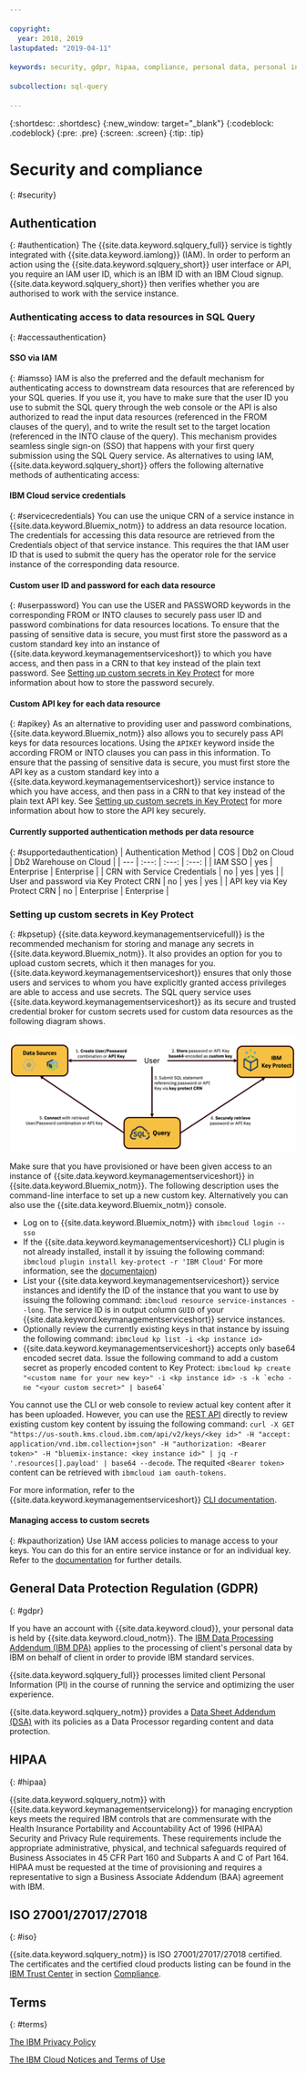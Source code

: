 ```yaml
---

copyright:
  year: 2018, 2019
lastupdated: "2019-04-11"

keywords: security, gdpr, hipaa, compliance, personal data, personal information, privacy policy, cloud notice, terms of use

subcollection: sql-query

---
```


{:shortdesc: .shortdesc}
{:new_window: target="_blank"}
{:codeblock: .codeblock}
{:pre: .pre}
{:screen: .screen}
{:tip: .tip}

# Security and compliance
{: #security}

## Authentication
{: #authentication}
The {{site.data.keyword.sqlquery_full}} service is tightly integrated with {{site.data.keyword.iamlong}} (IAM). In order to perform an action using the {{site.data.keyword.sqlquery_short}} user interface or API, you require an IAM user ID, which is an IBM ID with an IBM Cloud signup. {{site.data.keyword.sqlquery_short}} then verifies whether you are authorised to work with the service instance.

### Authenticating access to data resources in SQL Query
{: #accessauthentication}
#### SSO via IAM
{: #iamsso}
IAM is also the preferred and the default mechanism for authenticating access to downstream data resources that are referenced by your SQL queries. If you use it, you have to make sure that the user ID you use to submit the SQL query through the web console or the API is also authorized to read the input data resources (referenced in the  FROM clauses of the query), and to write the result set to the target location (referenced in the INTO clause of the query). This mechanism provides seamless single sign-on (SSO) that happens with your first query submission using the SQL Query service. As alternatives to using IAM, {{site.data.keyword.sqlquery_short}} offers the following alternative methods of authenticating access:

#### IBM Cloud service credentials
{: #servicecredentials}
You can use the unique CRN of a service instance in {{site.data.keyword.Bluemix_notm}} to address an data resource location. The credentials for accessing this data resource are retrieved from the Credentials object of that service instance. This requires the that IAM user ID that is used to submit the query has the operator role for the service instance of the corresponding data resource.

#### Custom user ID and password for each data resource
{: #userpassword}
You can use the USER and PASSWORD keywords in the corresponding FROM or INTO clauses to securely pass user ID and password combinations for data resources locations. To ensure that the passing of sensitive data is secure, you must first store the password as a custom standard key into an instance of {{site.data.keyword.keymanagementserviceshort}} to which you have access, and then pass in a CRN to that key instead of the plain text password. See [Setting up custom secrets in Key Protect](#kpsetup) for more information about how to store the password securely.

#### Custom API key for each data resource
{: #apikey}
As an alternative to providing user and password combinations, {{site.data.keyword.Bluemix_notm}} also allows you to securely pass API keys for data resources locations. Using the `APIKEY` keyword inside the according FROM or INTO clauses you can pass in this information. To ensure that the passing of sensitive data is secure, you must first store the API key as a custom standard key into a {{site.data.keyword.keymanagementserviceshort}} service instance to which you have access, and then pass in a CRN to that key instead of the plain text API key. See [Setting up custom secrets in Key Protect](#kpsetup) for more information about how to store the API key securely.

#### Currently supported authentication methods per data resource
{: #supportedauthentication}
| Authentication Method                 | COS   | Db2 on Cloud | Db2 Warehouse on Cloud |
| ---                                   | :---: | :---:        | :---:                  |
| IAM SSO                               | yes   | Enterprise   | Enterprise             |
| CRN with Service Credentials          | no    | yes          | yes                    |
| User and password via Key Protect CRN | no    | yes          | yes                    |
| API key via Key Protect CRN           | no    | Enterprise   | Enterprise             |

### Setting up custom secrets in Key Protect
{: #kpsetup}
{{site.data.keyword.keymanagementservicefull}} is the recommended mechanism for storing and manage any secrets in {{site.data.keyword.Bluemix_notm}}. It also provides an option for you to upload custom secrets, which it then manages for you. {{site.data.keyword.keymanagementserviceshort}} ensures that only those users and services to whom you have explicitly granted access privileges are able to access and use secrets. The SQL query service uses {{site.data.keyword.keymanagementserviceshort}} as its secure and trusted credential broker for custom secrets used for custom data resources as the following diagram shows.

![Secure Credential Passing in SQL Query](accesssecrets.png)

Make sure that you have provisioned or have been given access to an instance of {{site.data.keyword.keymanagementserviceshort}} in {{site.data.keyword.Bluemix_notm}}. The following description uses the command-line interface to set up a new custom key. Alternatively you can also use the {{site.data.keyword.Bluemix_notm}} console.

- Log on to {{site.data.keyword.Bluemix_notm}} with `ibmcloud login --sso`
- If the {{site.data.keyword.keymanagementserviceshort}} CLI plugin is not already installed, install it by issuing the following command: `ibmcloud plugin install key-protect -r 'IBM Cloud'` For more information, see the [documentaion](/docs/services/key-protect?topic=key-protect-set-up-cli))
- List your {{site.data.keyword.keymanagementserviceshort}} service instances and identify the ID of the instance that you want to use by issuing the following command: `ibmcloud resource service-instances --long`. The service ID is in output column `GUID` of your {{site.data.keyword.keymanagementserviceshort}} service instances.
- Optionally review the currently existing keys in that instance by issuing the following command:  `ibmcloud kp list -i <kp instance id>`
- {{site.data.keyword.keymanagementserviceshort}} accepts only base64 encoded secret data. Issue the following command to add a custom secret as properly encoded content to Key Protect: ``ibmcloud kp create "<custom name for your new key>" -i <kp instance id> -s -k `echo -ne "<your custom secret>" | base64` ``

You cannot use the CLI or web console to review actual key content after it has been uploaded. However, you can use the [REST API](https://cloud.ibm.com/apidocs/key-protect#retrieve-a-key-by-id) directly to review existing custom key content by issuing the following command: `curl -X GET "https://us-south.kms.cloud.ibm.com/api/v2/keys/<key id>" -H "accept: application/vnd.ibm.collection+json" -H "authorization: <Bearer token>" -H "bluemix-instance: <key instance id>" | jq -r '.resources[].payload' | base64 --decode`. The requited `<Bearer token>` content can be retrieved with `ibmcloud iam oauth-tokens`.

For more information, refer to the {{site.data.keyword.keymanagementserviceshort}} [CLI documentation](/docs/services/key-protect?topic=key-protect-cli-reference#ibmcloud-kp-commands).

#### Managing access to custom secrets
{: #kpauthorization}
Use IAM access policies to manage access to your keys. You can do this for an entire service instance or for an individual key. Refer to the [documentation](/docs/services/key-protect?topic=key-protect-grant-access-keys) for further details.

## General Data Protection Regulation (GDPR)
{: #gdpr}

If you have an account with {{site.data.keyword.cloud}}, your personal data is held by {{site.data.keyword.cloud_notm}}. The [IBM Data Processing Addendum (IBM DPA)](https://www.ibm.com/support/customer/csol/terms/?cat=dpa) applies to the processing of client's personal data by IBM on behalf of client in order to provide IBM standard services.

{{site.data.keyword.sqlquery_full}} processes limited client Personal Information (PI) in the course of running the service and optimizing the user experience.

{{site.data.keyword.sqlquery_notm}} provides a [Data Sheet Addendum (DSA)](https://www.ibm.com/software/reports/compatibility/clarity-reports/report/html/softwareReqsForProduct?deliverableId=AC17FFB0B52911E7A9EB066095601ABB) with its policies as a Data Processor regarding content and data protection.

## HIPAA
{: #hipaa}

{{site.data.keyword.sqlquery_notm}} with {{site.data.keyword.keymanagementservicelong}} for managing encryption keys meets the required IBM controls that are commensurate with the Health Insurance Portability and Accountability Act of 1996 (HIPAA) Security and Privacy Rule requirements. These requirements include the appropriate administrative, physical, and technical safeguards required of Business Associates in 45 CFR Part 160 and Subparts A and C of Part 164. HIPAA must be requested at the time of provisioning and requires a representative to sign a Business Associate Addendum (BAA) agreement with IBM.

## ISO 27001/27017/27018
{: #iso}

{{site.data.keyword.sqlquery_notm}} is ISO 27001/27017/27018 certified. The certificates and the certified cloud products listing can be found in the [IBM Trust Center](https://www.ibm.com/trust) in section [Compliance](https://www.ibm.com/cloud/compliance).

## Terms
{: #terms}

[The IBM Privacy Policy](https://www.ibm.com/privacy/us/en/)

[The IBM Cloud Notices and Terms of Use](/docs/overview/terms-of-use?topic=overview-terms#terms)
